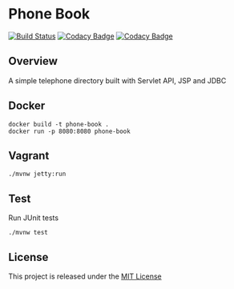 # Phone Book
[![Build Status](https://travis-ci.org/nmuzychuk/phone-book.svg?branch=master)](https://travis-ci.org/nmuzychuk/phone-book)
[![Codacy Badge](https://api.codacy.com/project/badge/Grade/a436f52fdccc454bb08e0a5e07c6260a)](https://www.codacy.com/app/nmuzychuk/phone-book)
[![Codacy Badge](https://api.codacy.com/project/badge/Coverage/a436f52fdccc454bb08e0a5e07c6260a)](https://www.codacy.com/app/nmuzychuk/phone-book)

## Overview
A simple telephone directory built with Servlet API, JSP and JDBC

## Docker
```
docker build -t phone-book .
docker run -p 8080:8080 phone-book
```

## Vagrant
```
./mvnw jetty:run
```

## Test
Run JUnit tests
```
./mvnw test
```

## License
This project is released under the [MIT License](LICENSE.txt)
